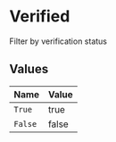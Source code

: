 # Verified

Filter by verification status


## Values

| Name    | Value   |
| ------- | ------- |
| `True`  | true    |
| `False` | false   |